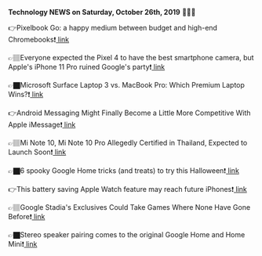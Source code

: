 <b>Technology NEWS on Saturday, October 26th, 2019</b> 📡📡📡 

👉Pixelbook Go: a happy medium between budget and high-end Chromebooks❗️<a href='https://www.google.com/url?rct=j&sa=t&url=https://www.fastcompany.com/90422397/pixelbook-go-a-happy-medium-between-budget-and-high-end-chromebooks&ct=ga&cd=CAIyGmVjZmViYzNiZjFkNzQyNDM6Y29tOmVuOlVT&usg=AFQjCNGELRFNJIqIdVqOkqaMqG5f7qXvFw'> link</a>

👉🏽Everyone expected the Pixel 4 to have the best smartphone camera, but Apple's iPhone 11 Pro ruined Google's party❗️<a href='https://www.google.com/url?rct=j&sa=t&url=https://www.businessinsider.com/apple-iphone-11-vs-google-pixel-4-camera-shootout-result-2019-10&ct=ga&cd=CAIyGmVjZmViYzNiZjFkNzQyNDM6Y29tOmVuOlVT&usg=AFQjCNGrDDs0E_0On0_6HdFDC598Qks5JQ'> link</a>

👉🏿Microsoft Surface Laptop 3 vs. MacBook Pro: Which Premium Laptop Wins?❗️<a href='https://www.google.com/url?rct=j&sa=t&url=https://www.laptopmag.com/articles/microsoft-surface-laptop-3-vs-macbook-pro&ct=ga&cd=CAIyGmVjZmViYzNiZjFkNzQyNDM6Y29tOmVuOlVT&usg=AFQjCNGPfddHxU-2_BiR8lDPwpoGIxdBLA'> link</a>

👉Android Messaging Might Finally Become a Little More Competitive With Apple iMessage❗️<a href='https://www.google.com/url?rct=j&sa=t&url=https://www.fool.com/investing/2019/10/26/android-messaging-might-finally-become-a-little-mo.aspx&ct=ga&cd=CAIyGmVjZmViYzNiZjFkNzQyNDM6Y29tOmVuOlVT&usg=AFQjCNHSn6R3uw7WV4Naj8xIAPjzVilABw'> link</a>

👉🏽Mi Note 10, Mi Note 10 Pro Allegedly Certified in Thailand, Expected to Launch Soon❗️<a href='https://www.google.com/url?rct=j&sa=t&url=https://gadgets.ndtv.com/mobiles/news/mi-note-10-pro-nbtc-eec-certification-xiaomi-m1910f4g-m1910f4s-launch-date-2123091&ct=ga&cd=CAIyGmVjZmViYzNiZjFkNzQyNDM6Y29tOmVuOlVT&usg=AFQjCNGzF6Lgp82iHuW_u-WCj4Y6u2dSnA'> link</a>

👉🏿6 spooky Google Home tricks (and treats) to try this Halloween❗️<a href='https://www.google.com/url?rct=j&sa=t&url=https://www.cnet.com/how-to/6-spooky-google-home-tricks-and-treats-to-try-this-halloween/&ct=ga&cd=CAIyGmVjZmViYzNiZjFkNzQyNDM6Y29tOmVuOlVT&usg=AFQjCNFoyqTNUymxqOVa2fmLAThPIJm7aw'> link</a>

👉This battery saving Apple Watch feature may reach future iPhones❗️<a href='https://www.google.com/url?rct=j&sa=t&url=https://www.gadgetsnow.com/more-gadgets/this-battery-saving-apple-watch-feature-may-reach-future-iphones/articleshow/71774356.cms&ct=ga&cd=CAIyGmVjZmViYzNiZjFkNzQyNDM6Y29tOmVuOlVT&usg=AFQjCNEzfEXGndgkAtwf5tdp3nO1z_bIRw'> link</a>

👉🏽Google Stadia's Exclusives Could Take Games Where None Have Gone Before❗️<a href='https://www.google.com/url?rct=j&sa=t&url=https://www.forbes.com/sites/kevinmurnane/2019/10/26/google-stadias-exclusives-could-take-games-where-none-have-gone-before/&ct=ga&cd=CAIyGmVjZmViYzNiZjFkNzQyNDM6Y29tOmVuOlVT&usg=AFQjCNF83foqax5bxIKzWIHnVZ6Z-KHTPQ'> link</a>

👉🏿Stereo speaker pairing comes to the original Google Home and Home Mini❗️<a href='https://www.google.com/url?rct=j&sa=t&url=https://www.androidpolice.com/2019/10/26/stereo-speaker-pairing-comes-to-the-original-google-home-and-home-mini/&ct=ga&cd=CAIyGmVjZmViYzNiZjFkNzQyNDM6Y29tOmVuOlVT&usg=AFQjCNFqtgXNaHQWkQ0P7aJOt8lJDjsUTw'> link</a>

